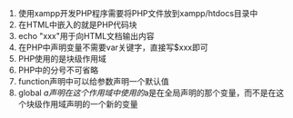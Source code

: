 1. 使用xampp开发PHP程序需要将PHP文件放到xampp/htdocs目录中
2. 在HTML中嵌入的<?php  xxx ?>就是PHP代码块
3. echo "xxx"用于向HTML文档输出内容
4. 在PHP中声明变量不需要var关键字，直接写$xxx即可
5. PHP使用的是块级作用域
6. PHP中的分号不可省略
7. function声明中可以给参数声明一个默认值
8. global $a声明在这个作用域中使用的$a是在全局声明的那个变量，而不是在这个块级作用域声明的一个新的变量